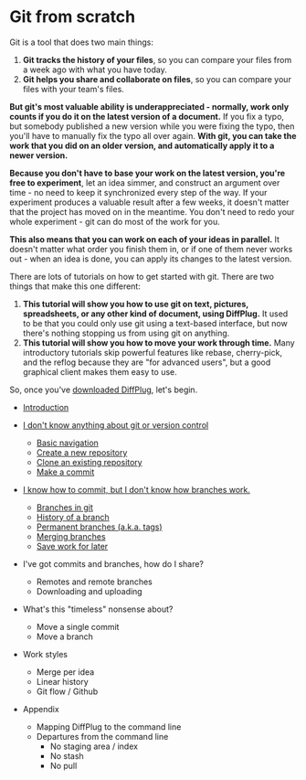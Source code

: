 # Git from scratch

Git is a tool that does two main things:

1. **Git tracks the history of your files**, so you can compare your files from a week ago with what you have today.
2. **Git helps you share and collaborate on files**, so you can compare your files with your team's files.

**But git's most valuable ability is underappreciated - normally, work only counts if you do it on the latest version of a document.**  If you fix a typo, but somebody published a new version while you were fixing the typo, then you'll have to manually fix the typo all over again.  **With git, you can take the work that you did on an older version, and automatically apply it to a newer version.**

**Because you don't have to base your work on the latest version, you're free to experiment**, let an idea simmer, and construct an argument over time - no need to keep it synchronized every step of the way.  If your experiment produces a valuable result after a few weeks, it doesn't matter that the project has moved on in the meantime.  You don't need to redo your whole experiment - git can do most of the work for you.

**This also means that you can work on each of your ideas in parallel.**  It doesn't matter what order you finish them in, or if one of them never works out - when an idea is done, you can apply its changes to the latest version.

There are lots of tutorials on how to get started with git.  There are two things that make this one different:

1. **This tutorial will show you how to use git on text, pictures, spreadsheets, or any other kind of document, using DiffPlug.**  It used to be that you could only use git using a text-based interface, but now there's nothing stopping us from using git on anything.
2. **This tutorial will show you how to move your work through time.**  Many introductory tutorials skip powerful features like rebase, cherry-pick, and the reflog because they are "for advanced users", but a good graphical client makes them easy to use.

So, once you've [downloaded DiffPlug](http://www.diffplug.com/versions/latest), let's begin.

* [Introduction](INTRO.md)
* [I don't know anything about git or version control](DontKnowAnything/README.md)
   * [Basic navigation](DontKnowAnything/BasicNav.md)
   * [Create a new repository](DontKnowAnything/CreateNew.md)
   * [Clone an existing repository](DontKnowAnything/CloneExisting.md)
   * [Make a commit](DontKnowAnything/MakeCommit.md)
* [I know how to commit, but I don't know how branches work.](Branches/README.md)
   * [Branches in git](Branches/Branches.md)
   * [History of a branch](Branches/Reflog.md)
   * [Permanent branches (a.k.a. tags)](Branches/Tags.md)
   * [Merging branches](Branches/Merging.md)
   * [Save work for later](Branches/SaveForLater.md)
* I've got commits and branches, how do I share?
   * Remotes and remote branches
   * Downloading and uploading
* What's this "timeless" nonsense about?
   * Move a single commit
   * Move a branch
* Work styles
   * Merge per idea
   * Linear history
   * Git flow / Github

* Appendix
   * Mapping DiffPlug to the command line
   * Departures from the command line
      * No staging area / index
      * No stash
      * No pull
